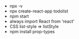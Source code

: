 
* npx -v
* npx create-react-app todolist
* npm start
* always import React from ‘react’ 
* CSS list-style => listStyle
* npm install prop-types
